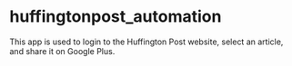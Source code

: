 # huffingtonpost_automation
This app is used to login to the Huffington Post website, select an article, and share it on Google Plus.
